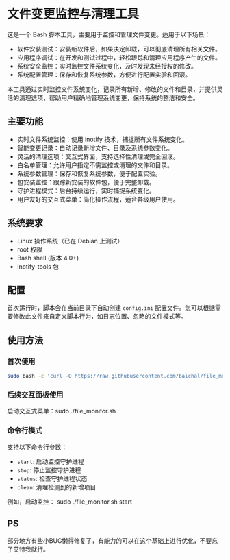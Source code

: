 # 文件变更监控与清理工具

这是一个 Bash 脚本工具，主要用于监控和管理文件变更。适用于以下场景：

- 软件安装测试：安装新软件后，如果决定卸载，可以彻底清理所有相关文件。
- 应用程序调试：在开发和测试过程中，轻松跟踪和清理应用程序产生的文件。
- 系统安全监控：实时监控文件系统变化，及时发现未经授权的修改。
- 系统配置管理：保存和恢复系统参数，方便进行配置实验和回滚。

本工具通过实时监控文件系统变化，记录所有新增、修改的文件和目录，并提供灵活的清理选项，帮助用户精确地管理系统变更，保持系统的整洁和安全。

## 主要功能

- 实时文件系统监控：使用 inotify 技术，捕捉所有文件系统变化。
- 智能变更记录：自动记录新增文件、目录及系统参数变化。
- 灵活的清理选项：交互式界面，支持选择性清理或完全回滚。
- 白名单管理：允许用户指定不需监控或清理的文件和目录。
- 系统参数管理：保存和恢复系统参数，便于配置实验。
- 包安装监控：跟踪新安装的软件包，便于完整卸载。
- 守护进程模式：后台持续运行，实时捕捉系统变化。
- 用户友好的交互式菜单：简化操作流程，适合各级用户使用。

## 系统要求

- Linux 操作系统（已在 Debian 上测试）
- root 权限
- Bash shell (版本 4.0+)
- inotify-tools 包

## 配置

首次运行时，脚本会在当前目录下自动创建 `config.ini` 配置文件。您可以根据需要修改此文件来自定义脚本行为，如日志位置、忽略的文件模式等。

## 使用方法

### 首次使用

```bash
sudo bash -c 'curl -O https://raw.githubusercontent.com/baichal/file_monitor/main/file_monitor.sh && chmod +x file_monitor.sh && ./file_monitor.sh'
```

### 后续交互面板使用

启动交互式菜单：sudo ./file_monitor.sh

### 命令行模式

支持以下命令行参数：

- `start`: 启动监控守护进程
- `stop`: 停止监控守护进程
- `status`: 检查守护进程状态
- `clean`: 清理检测到的新增项目

例如，启动监控：
sudo ./file_monitor.sh start

## PS

部分地方有些小BUG懒得修复了，有能力的可以在这个基础上进行优化，不要忘了艾特我就行。
